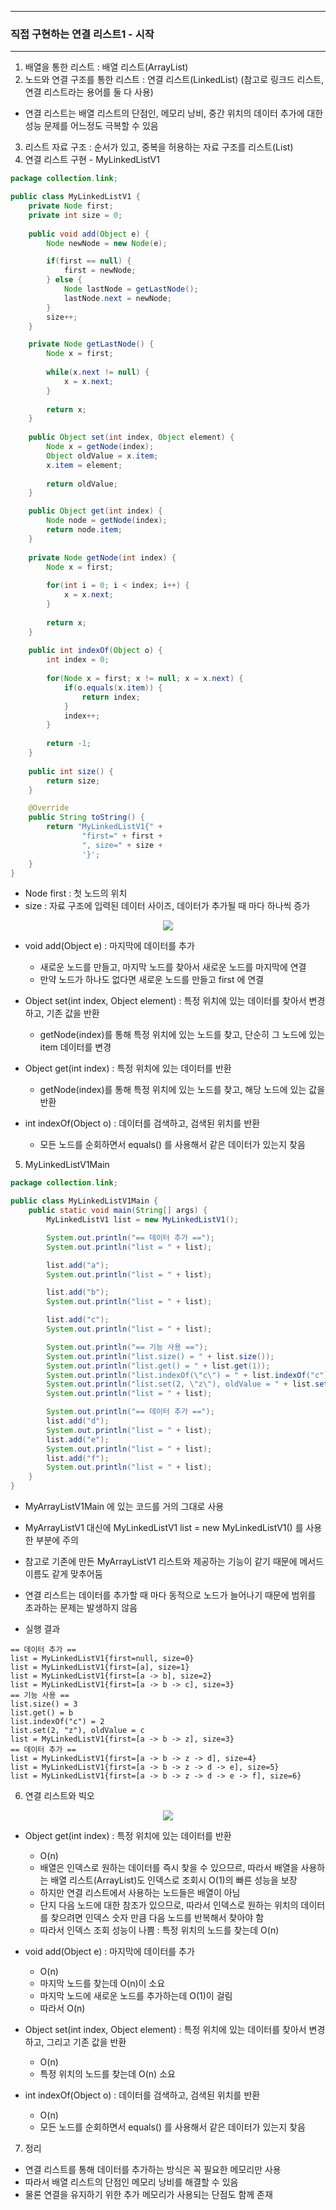 -----
### 직접 구현하는 연결 리스트1 - 시작
-----
1. 배열을 통한 리스트 : 배열 리스트(ArrayList)
2. 노드와 연결 구조를 통한 리스트 : 연결 리스트(LinkedList) (참고로 링크드 리스트, 연결 리스트라는 용어를 둘 다 사용)
  - 연결 리스트는 배열 리스트의 단점인, 메모리 낭비, 중간 위치의 데이터 추가에 대한 성능 문제를 어느정도 극복할 수 있음
3. 리스트 자료 구조 : 순서가 있고, 중복을 허용하는 자료 구조를 리스트(List)
4. 연결 리스트 구현 - MyLinkedListV1
```java
package collection.link;

public class MyLinkedListV1 {
    private Node first;
    private int size = 0;
    
    public void add(Object e) {
        Node newNode = new Node(e);

        if(first == null) {
            first = newNode;
        } else {
            Node lastNode = getLastNode();
            lastNode.next = newNode;
        }
        size++;
    }

    private Node getLastNode() {
        Node x = first;
        
        while(x.next != null) {
            x = x.next;
        }
        
        return x;
    }
    
    public Object set(int index, Object element) {
        Node x = getNode(index);
        Object oldValue = x.item;
        x.item = element;
        
        return oldValue;
    }

    public Object get(int index) {
        Node node = getNode(index);
        return node.item;
    }
    
    private Node getNode(int index) {
        Node x = first;
        
        for(int i = 0; i < index; i++) {
            x = x.next;
        }
        
        return x;
    }
    
    public int indexOf(Object o) {
        int index = 0;
        
        for(Node x = first; x != null; x = x.next) {
            if(o.equals(x.item)) {
                return index;
            }
            index++;
        }
        
        return -1;
    }
    
    public int size() {
        return size;
    }

    @Override
    public String toString() {
        return "MyLinkedListV1{" +
                "first=" + first +
                ", size=" + size +
                '}';
    }
}
```
  - Node first : 첫 노드의 위치
  - size : 자료 구조에 입력된 데이터 사이즈, 데이터가 추가될 때 마다 하나씩 증가
<div align="center">
<img src="https://github.com/user-attachments/assets/688ad730-d77c-44bc-9b95-64b54e612bc3">
</div>

  - void add(Object e) : 마지막에 데이터를 추가
    + 새로운 노드를 만들고, 마지막 노드를 찾아서 새로운 노드를 마지막에 연결
    + 만약 노드가 하나도 없다면 새로운 노드를 만들고 first 에 연결

  - Object set(int index, Object element) : 특정 위치에 있는 데이터를 찾아서 변경하고, 기존 값을 반환
    + getNode(index)를 통해 특정 위치에 있는 노드를 찾고, 단순히 그 노드에 있는 item 데이터를 변경

  - Object get(int index) : 특정 위치에 있는 데이터를 반환
    + getNode(index)를 통해 특정 위치에 있는 노드를 찾고, 해당 노드에 있는 값을 반환

  - int indexOf(Object o) : 데이터를 검색하고, 검색된 위치를 반환
    + 모든 노드를 순회하면서 equals() 를 사용해서 같은 데이터가 있는지 찾음

5. MyLinkedListV1Main
```java
package collection.link;

public class MyLinkedListV1Main {
    public static void main(String[] args) {
        MyLinkedListV1 list = new MyLinkedListV1();

        System.out.println("== 데이터 추가 ==");
        System.out.println("list = " + list);

        list.add("a");
        System.out.println("list = " + list);

        list.add("b");
        System.out.println("list = " + list);

        list.add("c");
        System.out.println("list = " + list);

        System.out.println("== 기능 사용 ==");
        System.out.println("list.size() = " + list.size());
        System.out.println("list.get() = " + list.get(1));
        System.out.println("list.indexOf(\"c\") = " + list.indexOf("c"));
        System.out.println("list.set(2, \"z\"), oldValue = " + list.set(2, "z"));
        System.out.println("list = " + list);

        System.out.println("== 데이터 추가 ==");
        list.add("d");
        System.out.println("list = " + list);
        list.add("e");
        System.out.println("list = " + list);
        list.add("f");
        System.out.println("list = " + list);
    }
}
```
  - MyArrayListV1Main 에 있는 코드를 거의 그대로 사용
  - MyArrayListV1 대신에 MyLinkedListV1 list = new MyLinkedListV1() 를 사용한 부분에 주의
  - 참고로 기존에 만든 MyArrayListV1 리스트와 제공하는 기능이 같기 때문에 메서드 이름도 같게 맞추어둠
  - 연결 리스트는 데이터를 추가할 때 마다 동적으로 노드가 늘어나기 때문에 범위를 초과하는 문제는 발생하지 않음

  - 실행 결과
```
== 데이터 추가 ==
list = MyLinkedListV1{first=null, size=0}
list = MyLinkedListV1{first=[a], size=1}
list = MyLinkedListV1{first=[a -> b], size=2}
list = MyLinkedListV1{first=[a -> b -> c], size=3}
== 기능 사용 ==
list.size() = 3
list.get() = b
list.indexOf("c") = 2
list.set(2, "z"), oldValue = c
list = MyLinkedListV1{first=[a -> b -> z], size=3}
== 데이터 추가 ==
list = MyLinkedListV1{first=[a -> b -> z -> d], size=4}
list = MyLinkedListV1{first=[a -> b -> z -> d -> e], size=5}
list = MyLinkedListV1{first=[a -> b -> z -> d -> e -> f], size=6}
```

6. 연결 리스트와 빅오
<div align="center">
<img src="https://github.com/user-attachments/assets/bc6b959b-8215-4fd1-ab75-5892021ca71d">
</div>

  - Object get(int index) : 특정 위치에 있는 데이터를 반환
    + O(n)
    + 배열은 인덱스로 원하는 데이터를 즉시 찾을 수 있으므르, 따라서 배열을 사용하는 배열 리스트(ArrayList)도 인덱스로 조회시 O(1)의 빠른 성능을 보장
    + 하지만 연결 리스트에서 사용하는 노드들은 배열이 아님
    + 단지 다음 노드에 대한 참조가 있으므로, 따라서 인덱스로 원하는 위치의 데이터를 찾으려면 인덱스 숫자 만큼 다음 노드를 반복해서 찾아야 함
    + 따라서 인덱스 조회 성능이 나쁨 : 특정 위치의 노드를 찾는데 O(n)

  - void add(Object e) : 마지막에 데이터를 추가
    + O(n)
    + 마지막 노드를 찾는데 O(n)이 소요
    + 마지막 노드에 새로운 노드를 추가하는데 O(1)이 걸림
    + 따라서 O(n)

  - Object set(int index, Object element) : 특정 위치에 있는 데이터를 찾아서 변경하고, 그리고 기존 값을 반환
    + O(n)
    + 특정 위치의 노드를 찾는데 O(n) 소요
    
  - int indexOf(Object o) : 데이터를 검색하고, 검색된 위치를 반환
    + O(n)
    + 모든 노드를 순회하면서 equals() 를 사용해서 같은 데이터가 있는지 찾음

7. 정리
  - 연결 리스트를 통해 데이터를 추가하는 방식은 꼭 필요한 메모리만 사용
  - 따라서 배열 리스트의 단점인 메모리 낭비를 해결할 수 있음
  - 물론 연결을 유지하기 위한 추가 메모리가 사용되는 단점도 함께 존재
